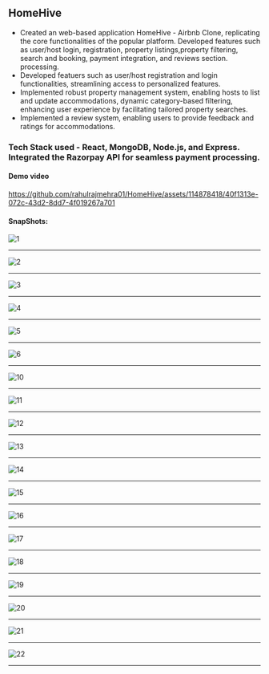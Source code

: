 
## HomeHive

- Created an web-based application HomeHive - Airbnb Clone, replicating the core functionalities of the
popular platform. Developed features such as user/host login, registration, property listings,property filtering, search and booking, payment integration, and reviews section.
processing.
- Developed featuers such as user/host registration and login functionalities, streamlining access to
personalized features.
- Implemented robust property management system, enabling hosts to list and update accommodations,
dynamic category-based filtering, enhancing user experience by facilitating tailored property searches.
- Implemented a review system, enabling users to provide feedback and ratings for accommodations.

### Tech Stack used - React, MongoDB, Node.js, and Express. Integrated the Razorpay API for seamless payment processing.

#### Demo video



https://github.com/rahulrajmehra01/HomeHive/assets/114878418/40f1313e-072c-43d2-8dd7-4f019267a701



#### SnapShots:


![1](https://github.com/rahulrajmehra01/HomeHive/assets/114878418/93d090ac-f6ea-42b6-ac2f-a255a47e9d14)

----

![2](https://github.com/rahulrajmehra01/HomeHive/assets/114878418/96a6b960-9744-4478-ab45-6ae5895dcf62)

----

![3](https://github.com/rahulrajmehra01/HomeHive/assets/114878418/570dc4f1-e54e-40d1-80b1-f05548873823)

----

![4](https://github.com/rahulrajmehra01/HomeHive/assets/114878418/2f49bd27-ccc2-42f5-a73d-9853eeeeeade)

----

![5](https://github.com/rahulrajmehra01/HomeHive/assets/114878418/f013c4e0-1059-43e0-b9eb-a747ea046ae5)

----

![6](https://github.com/rahulrajmehra01/HomeHive/assets/114878418/dbca18ba-0276-4ec2-adc4-55ec267109b6)

----

![10](https://github.com/rahulrajmehra01/HomeHive/assets/114878418/21cb2a10-dab6-4fa0-8fe6-a0291b6a1ab9)

----

![11](https://github.com/rahulrajmehra01/HomeHive/assets/114878418/5cb61be3-5628-41b5-9be8-4de0f1e61e9a)

----

![12](https://github.com/rahulrajmehra01/HomeHive/assets/114878418/9c92f258-00ef-4e1a-bec8-986b5282be24)

----

![13](https://github.com/rahulrajmehra01/HomeHive/assets/114878418/17bf4d58-4d9c-40ec-b4d5-49a8af416a05)

----

![14](https://github.com/rahulrajmehra01/HomeHive/assets/114878418/2a19b7d8-cc1b-462e-be55-85c0a52c218b)

----

![15](https://github.com/rahulrajmehra01/HomeHive/assets/114878418/463148ce-3780-450f-a88a-b23cff322da9)

----

![16](https://github.com/rahulrajmehra01/HomeHive/assets/114878418/52b3c407-cc03-47d9-81e0-3c990a8fc832)

----

![17](https://github.com/rahulrajmehra01/HomeHive/assets/114878418/3e3a0844-dc1c-4e6c-9b4e-48e94df1d0c0)

----

![18](https://github.com/rahulrajmehra01/HomeHive/assets/114878418/151f7b84-8803-4811-a0fa-76f515e7071c)

----

![19](https://github.com/rahulrajmehra01/HomeHive/assets/114878418/4050deed-b5e2-426f-9134-2a0b1f3959cf)

----


![20](https://github.com/rahulrajmehra01/HomeHive/assets/114878418/380f924c-81f7-4216-aff1-7a4d42ada4e9)

----


![21](https://github.com/rahulrajmehra01/HomeHive/assets/114878418/f72319fe-49fe-4e0b-8e0d-cb848a0121ae)

----


![22](https://github.com/rahulrajmehra01/HomeHive/assets/114878418/eafe2845-8494-455b-beb6-f70a517fd769)

----


